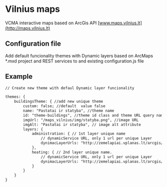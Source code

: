 # Vilnius maps

VCMA interactive maps based on ArcGis API
[www.maps.vilnius.lt](http://maps.vilnius.lt)

## Configuration file
Add default funcionality themes with Dynamic layers based on ArcMaps *.mxd project and REST services to and existing configuration.js file

## Example

``` HTML
// Create new theme with defaul Dynamic layer funcionality

themes: {
	buildingsTheme: { //add new unique theme
		custom: false; //default  value false
		name: "Pastatai ir statyba", //theme name
		id: "theme-buildings", //theme id class and theme URL query name
		imgUrl: "/maps_vilnius/img/statyba.png", //image URL
		imgAlt: "Pastatai ir statyba", // image alt attribute
		layers: {
			administration: { // 1st layer unique name
				// dynamicService URL, only 1 url per unique Layer
				dynimacLayerUrls: "http://zemelapiai.vplanas.lt/arcgis/rest/services/administration/MapServer"
			},
			heating: { // 2nd layer unique name.
				// dynamicService URL, only 1 url per unique Layer
				dynimacLayerUrls: "http://zemelapiai.vplanas.lt/arcgis/rest/services/heating/MapServer"
			}
		}
	}
}

```